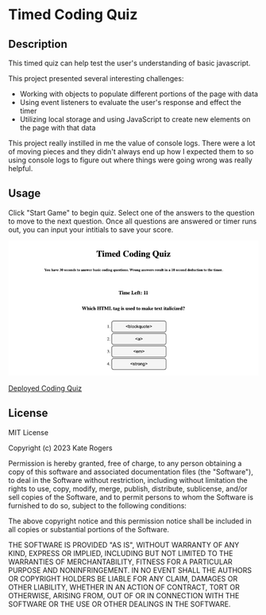 # Timed Coding Quiz

## Description

This timed quiz can help test the user's understanding of basic javascript. 

This project presented several interesting challenges:

- Working with objects to populate different portions of the page with data
- Using event listeners to evaluate the user's response and effect the timer
- Utilizing local storage and using JavaScript to create new elements on the page with that data

This project really instilled in me the value of console logs. There were a lot of moving pieces and they didn't always end up how I expected them to so using console logs to figure out where things were going wrong was really helpful.

## Usage

Click "Start Game" to begin quiz. Select one of the answers to the question to move to the next question. Once all questions are answered or timer runs out, you can input your intitials to save your score.

![Example of question in coding quiz](assets/codingQuizSS.png)

[Deployed Coding Quiz](https://katemcro.github.io/codingQuiz/)


## License

MIT License

Copyright (c) 2023 Kate Rogers

Permission is hereby granted, free of charge, to any person obtaining a copy
of this software and associated documentation files (the "Software"), to deal
in the Software without restriction, including without limitation the rights
to use, copy, modify, merge, publish, distribute, sublicense, and/or sell
copies of the Software, and to permit persons to whom the Software is
furnished to do so, subject to the following conditions:

The above copyright notice and this permission notice shall be included in all
copies or substantial portions of the Software.

THE SOFTWARE IS PROVIDED "AS IS", WITHOUT WARRANTY OF ANY KIND, EXPRESS OR
IMPLIED, INCLUDING BUT NOT LIMITED TO THE WARRANTIES OF MERCHANTABILITY,
FITNESS FOR A PARTICULAR PURPOSE AND NONINFRINGEMENT. IN NO EVENT SHALL THE
AUTHORS OR COPYRIGHT HOLDERS BE LIABLE FOR ANY CLAIM, DAMAGES OR OTHER
LIABILITY, WHETHER IN AN ACTION OF CONTRACT, TORT OR OTHERWISE, ARISING FROM,
OUT OF OR IN CONNECTION WITH THE SOFTWARE OR THE USE OR OTHER DEALINGS IN THE
SOFTWARE.
